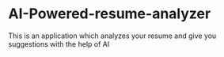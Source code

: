 # AI-Powered-resume-analyzer
This is an application which analyzes your resume and give you suggestions with the help of AI
